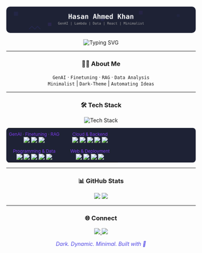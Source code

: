 <p align="center">
  <img src="assets/banner.svg" alt="Hasan Ahmed Khan Banner" style="max-width:100%;border-radius:10px;" />
</p>

<p align="center">
  <img src="https://readme-typing-svg.demolab.com?font=Fira+Code&pause=1000&color=7C3AED&center=true&vCenter=true&width=410&lines=GenAI+%7C+Finetuning+%7C+RAG+%7C+Lambda+Functions;Data+Analysis+%7C+MLOps+%7C+APIs+%7C+Automation;React+%7C+Flask+%7C+Streamlit+%7C+Minimalist" alt="Typing SVG" />
</p>

---

<div align="center">

### 👨‍💻 About Me

`GenAI` · `Finetuning` · `RAG` · `Data Analysis`  
`Minimalist` | `Dark-Theme` | `Automating Ideas`

---

### 🛠️ Tech Stack

<div align="center">
  <img src="https://skillicons.dev/icons?i=python,genai,lambda,postman,mongodb,firebase,react,flask,streamlit,vercel,sql,java,cpp,c&perline=15" alt="Tech Stack" />
</div>

<table align="center" width="100%" style="background: #1e2235; border-radius: 8px; margin: 12px 0;">
<tr>
<td align="center" width="50%">
  <sub style="color:#7C3AED;">GenAI · Finetuning · RAG</sub><br/>
  <img src="https://img.shields.io/badge/GenAI-4F46E5?style=flat-square&logoColor=white" /> 
  <img src="https://img.shields.io/badge/Fine-tune-7C3AED?style=flat-square&logoColor=white" />
  <img src="https://img.shields.io/badge/RAG-232946?style=flat-square&logoColor=white" />
</td>
<td align="center" width="50%">
  <sub style="color:#7C3AED;">Cloud & Backend</sub><br/>
  <img src="https://img.shields.io/badge/Lambda-4F46E5?style=flat-square&logo=aws-lambda&logoColor=white" /> 
  <img src="https://img.shields.io/badge/Postman-7C3AED?style=flat-square&logo=postman&logoColor=white" />
  <img src="https://img.shields.io/badge/MongoDB-232946?style=flat-square&logo=mongodb&logoColor=white" />
  <img src="https://img.shields.io/badge/Firebase-4F46E5?style=flat-square&logo=firebase&logoColor=white" />
  <img src="https://img.shields.io/badge/SQL-7C3AED?style=flat-square&logo=sqlite&logoColor=white" />
</td>
</tr>
<tr>
<td align="center">
  <sub style="color:#7C3AED;">Programming & Data</sub><br/>
  <img src="https://img.shields.io/badge/Python-4F46E5?style=flat-square&logo=python&logoColor=white" />
  <img src="https://img.shields.io/badge/Data%20Analysis-7C3AED?style=flat-square&logo=pandas&logoColor=white" />
  <img src="https://img.shields.io/badge/C-232946?style=flat-square&logo=c&logoColor=white" />
  <img src="https://img.shields.io/badge/C++-4F46E5?style=flat-square&logo=c%2B%2B&logoColor=white" />
  <img src="https://img.shields.io/badge/Java-7C3AED?style=flat-square&logo=java&logoColor=white" />
</td>
<td align="center">
  <sub style="color:#7C3AED;">Web & Deployment</sub><br/>
  <img src="https://img.shields.io/badge/React-4F46E5?style=flat-square&logo=react&logoColor=white" />
  <img src="https://img.shields.io/badge/Flask-7C3AED?style=flat-square&logo=flask&logoColor=white" />
  <img src="https://img.shields.io/badge/Streamlit-232946?style=flat-square&logo=streamlit&logoColor=white" />
  <img src="https://img.shields.io/badge/Vercel-4F46E5?style=flat-square&logo=vercel&logoColor=white" />
</td>
</tr>
</table>

---

### 📊 GitHub Stats

<p align="center" style="margin:0;">
  <img src="https://github-readme-stats.vercel.app/api?username=Hasan-Ahmed-Khan&show_icons=true&hide_border=true&bg_color=1e2235&title_color=7c3aed&icon_color=4f46e5&text_color=ffffff&custom_title=Hasan's%20GitHub%20Stats" width="350"/>
  <img src="https://github-readme-streak-stats.herokuapp.com/?user=Hasan-Ahmed-Khan&theme=github-dark-blue&hide_border=true&background=1e2235&ring=7c3aed&fire=4f46e5&currStreakLabel=7c3aed" width="350"/>
</p>

---

### 🌐 Connect

<a href="mailto:hasan.ahmed.khan@example.com">
  <img src="https://img.shields.io/badge/Email-232946?style=flat-square&logo=gmail&logoColor=7C3AED" />
</a>
<a href="https://github.com/Hasan-Ahmed-Khan">
  <img src="https://img.shields.io/badge/GitHub-232946?style=flat-square&logo=github&logoColor=4F46E5" />
</a>

</div>

<p align="center" style="color: #4F46E5;"><i>Dark. Dynamic. Minimal. Built with 💜</i></p>
